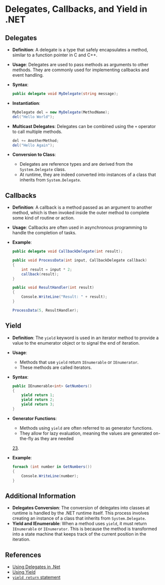 # Delegates, Callbacks, and Yield in .NET

## Delegates

- **Definition**: A delegate is a type that safely encapsulates a method, similar to a function pointer in C and C++.
- **Usage**: Delegates are used to pass methods as arguments to other methods. They are commonly used for implementing callbacks and event handling.
- **Syntax**:

  ```csharp
  public delegate void MyDelegate(string message);
  ```

- **Instantiation**:

  ```csharp
  MyDelegate del = new MyDelegate(MethodName);
  del("Hello World");
  ```

- **Multicast Delegates**: Delegates can be combined using the `+` operator to call multiple methods.

  ```csharp
  del += AnotherMethod;
  del("Hello Again");
  ```

- **Conversion to Class**:
  - Delegates are reference types and are derived from the `System.Delegate` class.
  - At runtime, they are indeed converted into instances of a class that inherits from `System.Delegate`.

## Callbacks

- **Definition**: A callback is a method passed as an argument to another method, which is then invoked inside the outer method to complete some kind of routine or action.
- **Usage**: Callbacks are often used in asynchronous programming to handle the completion of tasks.
- **Example**:

  ```csharp
  public delegate void CallbackDelegate(int result);

  public void ProcessData(int input, CallbackDelegate callback)
  {
      int result = input * 2;
      callback(result);
  }

  public void ResultHandler(int result)
  {
      Console.WriteLine("Result: " + result);
  }

  ProcessData(5, ResultHandler);
  ```

## Yield

- **Definition**: The `yield` keyword is used in an iterator method to provide a value to the enumerator object or to signal the end of iteration.
- **Usage**:
  - Methods that use `yield` return `IEnumerable` or `IEnumerator`.
  - These methods are called iterators.
- **Syntax**:

  ```csharp
  public IEnumerable<int> GetNumbers()
  {
      yield return 1;
      yield return 2;
      yield return 3;
  }
  ```

- **Generator Functions**:
  - Methods using `yield` are often referred to as generator functions.
  - They allow for lazy evaluation, meaning the values are generated on-the-fly as they are needed

  [2](https://learn.microsoft.com/en-us/dotnet/csharp/language-reference/statements/yield)[3](https://stackoverflow.blog/2022/06/15/c-ienumerable-yield-return-and-lazy-evaluation/).

- **Example**:

  ```csharp
  foreach (int number in GetNumbers())
  {
      Console.WriteLine(number);
  }
  ```

## Additional Information

- **Delegates Conversion**: The conversion of delegates into classes at runtime is handled by the .NET runtime itself. This process involves creating an instance of a class that inherits from `System.Delegate`.
- **Yield and IEnumerable**: When a method uses `yield`, it must return `IEnumerable` or `IEnumerator`. This is because the method is transformed into a state machine that keeps track of the current position in the iteration.

## References

- [Using Delegates in .Net]
- [Using Yield]
- [`yield return` statement]

[//]:# (Comments)
  [Using Delegates in .Net]: <https://learn.microsoft.com/en-us/dotnet/csharp/programming-guide/delegates/using-delegates>
  [Using Yield]: <https://learn.microsoft.com/en-us/dotnet/csharp/language-reference/statements/yield>
  [`yield return` statement]: <https://www.milanjovanovic.tech/blog/csharp-yield-return-statement>
